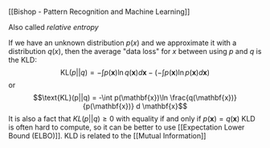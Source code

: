 [[Bishop - Pattern Recognition and Machine Learning]]

Also called _relative entropy_

If we have an unknown distribution $p(x)$ and we approximate it with a distribution $q(x)$, then the average "data loss" for $x$ between using $p$ and $q$ is the KLD:
$$\text{KL}(p||q) = -\int p(\mathbf{x})\ln q(\mathbf{x}) d \mathbf{x} - \left( - \int p(\mathbf{x})\ln p(\mathbf{x}) d\mathbf{x} \right)$$
or 
$$\text{KL}(p||q) = -\int p(\mathbf{x})\ln \frac{q(\mathbf{x})}{p(\mathbf{x})} d \mathbf{x}$$
It is also a fact that $KL(p||q) \geq 0$ with equality if and only if $p(\mathbf{x}) = q(\mathbf{x})$
KLD is often hard to compute, so it can be better to use [[Expectation Lower Bound (ELBO)]].
KLD is related to the [[Mutual Information]]